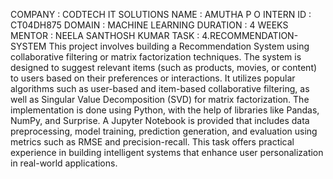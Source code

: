 COMPANY : CODTECH IT SOLUTIONS
NAME : AMUTHA P O
INTERN ID : CT04DH875
DOMAIN : MACHINE LEARNING
DURATION : 4 WEEKS
MENTOR : NEELA SANTHOSH KUMAR
TASK : 4.RECOMMENDATION-SYSTEM
This project involves building a Recommendation System using collaborative filtering or matrix factorization techniques. The system is designed to suggest relevant items (such as products, movies, or content) to users based on their preferences or interactions. It utilizes popular algorithms such as user-based and item-based collaborative filtering, as well as Singular Value Decomposition (SVD) for matrix factorization. The implementation is done using Python, with the help of libraries like Pandas, NumPy, and Surprise. A Jupyter Notebook is provided that includes data preprocessing, model training, prediction generation, and evaluation using metrics such as RMSE and precision-recall. This task offers practical experience in building intelligent systems that enhance user personalization in real-world applications.
